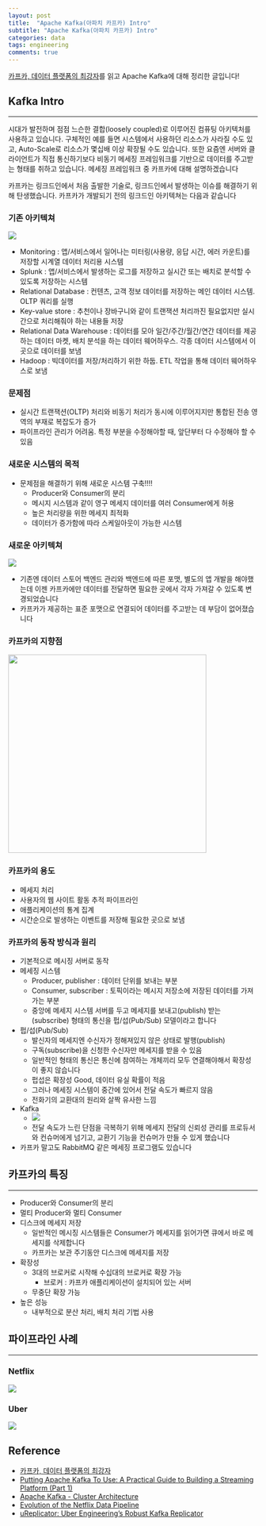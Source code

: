```yaml
---
layout: post
title:  "Apache Kafka(아파치 카프카) Intro"
subtitle: "Apache Kafka(아파치 카프카) Intro"
categories: data
tags: engineering
comments: true
---
```


[카프카, 데이터 플랫폼의 최강자](http://www.yes24.com/24/goods/59789254?scode=032&OzSrank=1)를 읽고 Apache Kafka에 대해 정리한 글입니다!

## Kafka Intro
---

시대가 발전하며 점점 느슨한 결합(loosely coupled)로 이루어진 컴퓨팅 아키텍처를 사용하고 있습니다. 구체적인 예를 들면 시스템에서 사용하던 리소스가 사라질 수도 있고, Auto-Scale로 리소스가 몇십배 이상 확장될 수도 있습니다. 또한 요즘엔 서버와 클라이언트가 직접 통신하기보다 비동기 메세징 프레임워크를 기반으로 데이터를 주고받는 형태를 취하고 있습니다. 메세징 프레임워크 중 카프카에 대해 설명하겠습니다

카프카는 링크드인에서 처음 출발한 기술로, 링크드인에서 발생하는 이슈를 해결하기 위해 탄생했습니다. 카프카가 개발되기 전의 링크드인 아키텍쳐는 다음과 같습니다

### 기존 아키텍쳐
<img src="https://www.dropbox.com/s/svl8pah2sa80597/%EC%8A%A4%ED%81%AC%EB%A6%B0%EC%83%B7%202018-06-15%2017.23.26.png?raw=1">

- Monitoring : 앱/서비스에서 일어나는 미터링(사용량, 응답 시간, 에러 카운트)를 저장할 시계열 데이터 처리용 시스템
- Splunk : 앱/서비스에서 발생하는 로그를 저장하고 실시간 또는 배치로 분석할 수 있도록 저장하는 시스템
- Relational Database : 컨텐츠, 고객 정보 데이터를 저장하는 메인 데이터 시스템. OLTP 쿼리를 실행
- Key-value store : 추천이나 장바구니와 같이 트랜잭션 처리까진 필요없지만 실시간으로 처리해줘야 하는 내용들 저장
- Relational Data Warehouse : 데이터를 모아 일간/주간/월간/연간 데이터를 제공하는 데이터 마켓, 배치 분석을 하는 데이터 웨어하우스. 각종 데이터 시스템에서 이곳으로 데이터를 보냄
- Hadoop : 빅데이터를 저장/처리하기 위한 하둡. ETL 작업을 통해 데이터 웨어하우스로 보냄

### 문제점
- 실시간 트랜잭션(OLTP) 처리와 비동기 처리가 동시에 이루어지지만 통합된 전송 영역의 부재로 복잡도가 증가
- 파이프라인 관리가 어려움. 특정 부분을 수정해야할 때, 앞단부터 다 수정해야 할 수 있음

### 새로운 시스템의 목적
- 문제점을 해결하기 위해 새로운 시스템 구축!!!!
	- Producer와 Consumer의 분리
	- 메시지 시스템과 같이 영구 메세지 데이터를 여러 Consumer에게 허용
	- 높은 처리량을 위한 메세지 최적화
	- 데이터가 증가함에 따라 스케일아웃이 가능한 시스템

### 새로운 아키텍쳐
<img src="https://www.dropbox.com/s/frqw6rrbsi0u3ce/%EC%8A%A4%ED%81%AC%EB%A6%B0%EC%83%B7%202018-06-15%2017.32.21.png?raw=1">

- 기존엔 데이터 스토어 백엔드 관리와 백엔드에 따른 포맷, 별도의 앱 개발을 해야했는데 이젠 카프카에만 데이터를 전달하면 필요한 곳에서 각자 가져갈 수 있도록 변경되었습니다
- 카프카가 제공하는 표준 포맷으로 연결되어 데이터를 주고받는 데 부담이 없어졌습니다


### 카프카의 지향점
<img src="https://www.dropbox.com/s/4mbv8n6lvdm7cka/%EC%8A%A4%ED%81%AC%EB%A6%B0%EC%83%B7%202018-06-15%2018.24.04.png?raw=1" widht="500" height="400">

### 카프카의 용도
- 메세지 처리
- 사용자의 웹 사이트 활동 추적 파이프라인
- 애플리케이션의 통계 집계
- 시간순으로 발생하는 이벤트를 저장해 필요한 곳으로 보냄

### 카프카의 동작 방식과 원리
- 기본적으로 메시징 서버로 동작
- 메세징 시스템
	- Producer, publisher : 데이터 단위를 보내는 부분
	- Consumer, subscriber : 토픽이라는 메시지 저장소에 저장된 데이터를 가져가는 부분 
	- 중앙에 메세지 시스템 서버를 두고 메세지를 보내고(publish) 받는(subscribe) 형태의 통신을 펍/섭(Pub/Sub) 모델이라고 합니다
- 펍/섭(Pub/Sub)
	- 발신자의 메세지엔 수신자가 정해져있지 않은 상태로 발행(publish)
	- 구독(subscribe)을 신청한 수신자만 메세지를 받을 수 있음	
	- 일반적인 형태의 통신은 통신에 참여하는 개체끼리 모두 연결해야해서 확장성이 좋지 않습니다
	- 펍섭은 확장성 Good, 데이터 유실 확률이 적음
	- 그러나 메세징 시스템이 중간에 있어서 전달 속도가 빠르지 않음
	- 전화기의 교환대의 원리와 살짝 유사한 느낌
- Kafka
	- <img src="https://www.dropbox.com/s/zh6p3bc1zjg42m6/%EC%8A%A4%ED%81%AC%EB%A6%B0%EC%83%B7%202018-06-15%2020.51.26.png?raw=1"> 	
	- 전달 속도가 느린 단점을 극복하기 위해 메세지 전달의 신뢰성 관리를 프로듀서와 컨슈머에게 넘기고, 교환기 기능을 컨슈머가 만들 수 있게 했습니다	
- 카프카 말고도 RabbitMQ 같은 메세징 프로그램도 있습니다

## 카프카의 특징
---

- Producer와 Consumer의 분리
- 멀티 Producer와 멀티 Consumer
- 디스크에 메세지 저장
	- 일반적인 메시징 시스템들은 Consumer가 메세지를 읽어가면 큐에서 바로 메세지를 삭제합니다 
	- 카프카는 보관 주기동안 디스크에 메세지를 저장
- 확장성
	- 3대의 브로커로 시작해 수십대의 브로커로 확장 가능
		- 브로커 : 카프카 애플리케이션이 설치되어 있는 서버 
	- 무중단 확장 가능
- 높은 성능
	- 내부적으로 분산 처리, 배치 처리 기법 사용   

## 파이프라인 사례
---

### Netflix
<img src="https://www.dropbox.com/s/egk36r4ry02hzfj/%EC%8A%A4%ED%81%AC%EB%A6%B0%EC%83%B7%202018-06-15%2021.03.55.png?raw=1">

### Uber
<img src="https://www.dropbox.com/s/jfb8zqpqd4ft8r5/%EC%8A%A4%ED%81%AC%EB%A6%B0%EC%83%B7%202018-06-15%2021.07.21.png?raw=1">



## Reference
- [카프카, 데이터 플랫폼의 최강자](http://www.yes24.com/24/goods/59789254?scode=032&OzSrank=1)
- [Putting Apache Kafka To Use: A Practical Guide to Building a Streaming Platform (Part 1)](https://www.confluent.io/blog/stream-data-platform-1/)
- [Apache Kafka - Cluster Architecture](https://www.tutorialspoint.com/apache_kafka/apache_kafka_cluster_architecture.htm)
- [Evolution of the Netflix Data Pipeline](https://medium.com/netflix-techblog/evolution-of-the-netflix-data-pipeline-da246ca369050)
- [uReplicator: Uber Engineering’s Robust Kafka Replicator](https://eng.uber.com/ureplicator/)
